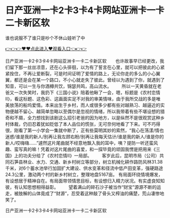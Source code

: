 # 日产亚洲一卡2卡3卡4卡网站亚洲卡一卡二卡新区软
谁也说服不了谁只是吵个不休山娃听了中

<a href="https://github.com/zchuit/pxmid/issues/2">👉👉👉♥♥点此进入♥观看入口👈👉👉</a>

日产亚洲一卡2卡3卡4卡网站亚洲卡一卡二卡新区软　　也许故事早已经更改，我们留下那一丝丝凉意，还在心头徘徊，以为有了誓言在心里，就可以把彼此的心紧紧拴住，不再让爱断裂，可是时间证明了爱情的路上，无论你走的多么的小心翼翼，都还是会在某一个路口，不小心就走失了彼此。曾经以为遇到了你，就遇到了知音，可以一生与你酒樽共饮，锦瑟共鸣，高山流水。
　　所以一天黄昏就在老爸又一次失笑时，我扔下《三国小说》陪着他瞅了一会，嗯，标题是《农村恋情II》，看这标题、这色彩、这画面实足不对我的审美情味，由于我所交战的多是唯美放荡的船坞爱情。本来出生于乡村，而人或很多少都有些对越熟习、越逼近的实物便越不留心、越简单忽略以至偶尔是忽视的情绪，所以我带着有些不堪设想的猎奇和不屑，全力想找到该剧这么招引老爸的因为地方，以是纵然不是很观赏这种乡村体裁，仍旧忍着犹如贬低了本人品位的慌张，无可奈何地看了下来。可不巧得很，刚看了第一小学会一集就中断了，正有些莫明其妙的索然，“我心在荡漾/情也迷惑/谁是我的新人/别再让我左顾右盼/别再让我每天估计/谁是我的新人/谁是你的新人/哎嗨嗨……”遽然这片尾曲就不经意地飘入我的耳中，咦？提防一听还蛮风趣、蛮写真的嘛！凭着对这片尾曲的喜爱，和一探毕竟的顽固我愣是把用来《三国》上的功夫分给了《农村恋情II》一局部。
　　客岁此后，昆明市局（公司）共同石笋县林业、水力、交通、新乡村树立等部分，树立机械化耕作路防风林31.38千米，对6个蓄水池举行加固扩大建设、供水变革和径流中低产田变革，强硬路途24.3公里，激动两个村的新乡村树立，整理地盘5167亩。
有局面环绕情境爆发，有设想居于精神自在。有局面带领情思目标，有设想归入精力状况。有实虚良知知彼，有认知思想相得益彰。
　　望着满山的碎石沙子被当作“财宝”源源不断的运走，被肢解的山体竟成了“财源”，忍受着这种敲了骨头又榨油的痛楚，荒山凄惨地笑了。

日产亚洲一卡2卡3卡4卡网站亚洲卡一卡二卡新区软
